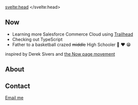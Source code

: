 <svelte:head>
	<title>What is Joe Astuccio doing now? | Now | About | Contact</title>
</svelte:head>

## Now

* Learning more Salesforce Commerce Cloud using [Trailhead](https://trailhead.salesforce.com)
* Checking out TypeScript
* Father to a basketball crazed ~~middle~~ High Schooler 🏀 ❤️ 😁

inspired by Derek Sivers and [the Now page movement](https://nownownow.com/about)

## About

## Contact

<a href="mailto:joe.nc6up@simplelogin.com">Email me</a>
